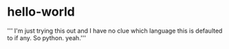 # hello-world
''' I'm just trying this out and I have no clue which language this is defaulted to if any. So python. yeah.'''
